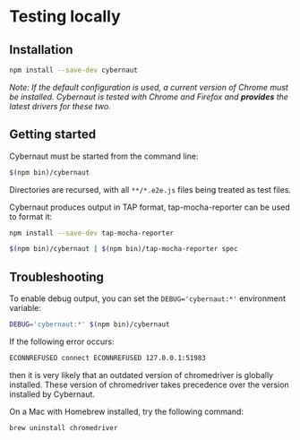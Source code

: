 # Testing locally

## Installation

```sh
npm install --save-dev cybernaut
```

*Note: If the default configuration is used, a current version of Chrome must be installed.
Cybernaut is tested with Chrome and Firefox and **provides** the latest drivers for these two.*

## Getting started

Cybernaut must be started from the command line:

```sh
$(npm bin)/cybernaut
```

Directories are recursed, with all `**/*.e2e.js` files being treated as test files.

Cybernaut produces output in TAP format, tap-mocha-reporter can be used to format it:

```sh
npm install --save-dev tap-mocha-reporter
```

```sh
$(npm bin)/cybernaut | $(npm bin)/tap-mocha-reporter spec
```

## Troubleshooting

To enable debug output, you can set the `DEBUG='cybernaut:*'` environment variable:

```sh
DEBUG='cybernaut:*' $(npm bin)/cybernaut
```

If the following error occurs:

```sh
ECONNREFUSED connect ECONNREFUSED 127.0.0.1:51983
```

then it is very likely that an outdated version of chromedriver is globally installed.
These version of chromedriver takes precedence over the version installed by Cybernaut.

On a Mac with Homebrew installed, try the following command:

```sh
brew uninstall chromedriver
```
